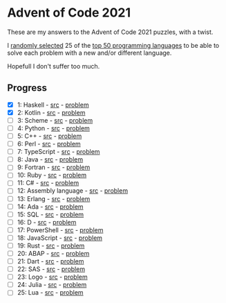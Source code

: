 # Advent of Code 2021 

These are my answers to the Advent of Code 2021 puzzles, with a twist.

I [randomly selected](langs/generate) 25 of the [top 50 programming languages](https://www.tiobe.com/tiobe-index/) to be able to solve each problem with a new and/or different language.

Hopefull I don't suffer too much.

## Progress

- [x] 1: Haskell - [src](src/day01/) - [problem](https://adventofcode.com/2021/day/1)
- [x] 2: Kotlin - [src](src/day02/) - [problem](https://adventofcode.com/2021/day/2)
- [ ] 3: Scheme - [src](src/day03/) - [problem](https://adventofcode.com/2021/day/3)
- [ ] 4: Python - [src](src/day04/) - [problem](https://adventofcode.com/2021/day/4)
- [ ] 5: C++ - [src](src/day05/) - [problem](https://adventofcode.com/2021/day/5)
- [ ] 6: Perl - [src](src/day06/) - [problem](https://adventofcode.com/2021/day/6)
- [ ] 7: TypeScript - [src](src/day07/) - [problem](https://adventofcode.com/2021/day/7)
- [ ] 8: Java - [src](src/day08/) - [problem](https://adventofcode.com/2021/day/8)
- [ ] 9: Fortran - [src](src/day09/) - [problem](https://adventofcode.com/2021/day/9)
- [ ] 10: Ruby - [src](src/day10/) - [problem](https://adventofcode.com/2021/day/10)
- [ ] 11: C# - [src](src/day11/) - [problem](https://adventofcode.com/2021/day/11)
- [ ] 12: Assembly language - [src](src/day12/) - [problem](https://adventofcode.com/2021/day/12)
- [ ] 13: Erlang - [src](src/day13/) - [problem](https://adventofcode.com/2021/day/13)
- [ ] 14: Ada - [src](src/day14/) - [problem](https://adventofcode.com/2021/day/14)
- [ ] 15: SQL - [src](src/day15/) - [problem](https://adventofcode.com/2021/day/15)
- [ ] 16: D - [src](src/day16/) - [problem](https://adventofcode.com/2021/day/16)
- [ ] 17: PowerShell - [src](src/day17/) - [problem](https://adventofcode.com/2021/day/17)
- [ ] 18: JavaScript - [src](src/day18/) - [problem](https://adventofcode.com/2021/day/18)
- [ ] 19: Rust - [src](src/day19/) - [problem](https://adventofcode.com/2021/day/19)
- [ ] 20: ABAP - [src](src/day20/) - [problem](https://adventofcode.com/2021/day/20)
- [ ] 21: Dart - [src](src/day21/) - [problem](https://adventofcode.com/2021/day/21)
- [ ] 22: SAS - [src](src/day22/) - [problem](https://adventofcode.com/2021/day/22)
- [ ] 23: Logo - [src](src/day23/) - [problem](https://adventofcode.com/2021/day/23)
- [ ] 24: Julia - [src](src/day24/) - [problem](https://adventofcode.com/2021/day/24)
- [ ] 25: Lua - [src](src/day25/) - [problem](https://adventofcode.com/2021/day/25)